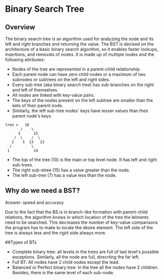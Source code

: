# Binary Search Tree

## Overview

The binary search tree is an algorithm used for analyzing the node and its left and right branches and returning the value. The BST is devised on the architecture of a basic binary search algorithm, so it enables faster lookups, insertions, and removals of nodes. It is made up of multiple nodes and the following attributes: 

* Nodes of the tree are represented in a parent-child relationship.
* Each parent node can have zero child nodes or a maximum of two subnodes or subtrees on the left and right sides. 
* Every sub-tree (aka binary search tree) has sub-branches on the right and left of themselves. 
* All nodes are linked with key-value pairs. 
* The keys of the nodes present on the left subtree are smaller than the kets of their parent node. 
* Similarly, the left sub-tree nodes' keys have lesser values than their parent node's keys. 

```
tree =   10
	   /    \
	  5      15
	/  \    /  \
   2    5  13   22
  /         \
 1           14
 ```

 * The top of the tree (10) is the main or top level node. It has left and right sub-trees. 
* The right sub-stree (15) has a value greater than the node. 
* The left sub-tree (7) has a value less than the node.

## Why do we need a BST?
Answer: speed and accuracy

Due to the fact that the BS is in branch-like formation with parent-child relations, the algorithm knows in which location of the tree the lelments need to be searched. This decreases the number of key-value comparisons the program has to make to locate the desire element. The left side of the tree is always less and the right side always more.

##Types of BTs
* Complete binary tree: all levels in the trees are full of last level's possible exceptions. Similarly, all the node are full, direcrting the far left. 
* Full BT: All nodes have 2 child nodes except the lead. 
* Balanced or Perfect binary tree: In the tree all the nodes have 2 children. Besides, there is the same level of each sub-node. 
